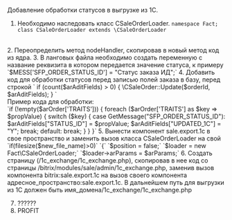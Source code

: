 Добавление обработки статусов в выгрузке из 1С.

1. Необходимо наследовать класс CSaleOrderLoader.
`namespace Fact;
class CSaleOrderLoader extends \CSaleOrderLoader`
<br>
2. Переопределить метод nodeHandler, скопировав в новый метод код из ядра.
3. В ланговых файла необходимо создать переменную с название реквизита в котором передается значение статуса, к примеру `$MESS['SFP_ORDER_STATUS_ID'] = "Статус заказа ИД";`
4. Добавить код  для обработки статусов перед записью полей заказа в базу, перед строкой 
` if (count($arAditFields) > 0) {   \CSaleOrder::Update($orderId, $arAditFields); } `
<br>
Пример кода для обработки:
<br>
`if (!empty($arOrder['TRAITS'])) {
                                foreach ($arOrder['TRAITS'] as $key => $propValue) {
                                       switch ($key) {
                                        case GetMessage("SFP_ORDER_STATUS_ID"):
                                           $arAditFields["STATUS_ID"] = $propValue;
                                            $arAditFields["UPDATED_1C"] = "Y";
                                            break;
                                        default:
                                            break;
                                    }
                                }
}`
5. Вынести компонент sale.export.1c в свое пространство и заменить вызов класса CSaleOrderLoader на свой
`if(filesize($new_file_name)>0)`
`{`
 `$position = false;`
 `$loader = new Fact\CSaleOrderLoader;`
 `$loader->arParams = $arParams;`
6. Создать страницу (/1c_exchange/1c_exchange.php), скопировав в нее код со страницы /bitrix/modules/sale/admin/1c_exchange.php, заменив вызов компонента bitrix:sale.export.1c на вызов своего компонента адресное_пространство:sale.export.1c.
В дальнейшем путь для выгрузки из 1С должен быть имя_домена/1c_exchange/1c_exchange.php

7. ??????
8. PROFIT